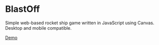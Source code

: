 # BlastOff

Simple web-based rocket ship game written in JavaScript using Canvas.  Desktop and mobile compatible.

[Demo](http://jburger424.github.io/BlastOff/)
